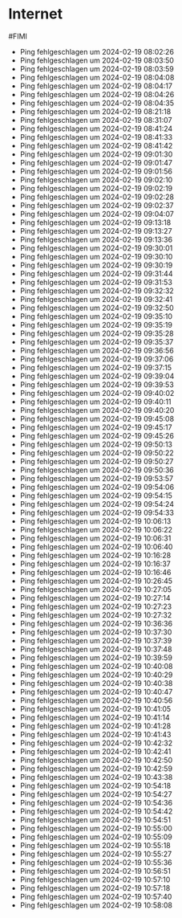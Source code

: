 # Internet
#FIMI 

- Ping fehlgeschlagen um 2024-02-19 08:02:26
- Ping fehlgeschlagen um 2024-02-19 08:03:50
- Ping fehlgeschlagen um 2024-02-19 08:03:59
- Ping fehlgeschlagen um 2024-02-19 08:04:08
- Ping fehlgeschlagen um 2024-02-19 08:04:17
- Ping fehlgeschlagen um 2024-02-19 08:04:26
- Ping fehlgeschlagen um 2024-02-19 08:04:35
- Ping fehlgeschlagen um 2024-02-19 08:21:18
- Ping fehlgeschlagen um 2024-02-19 08:31:07
- Ping fehlgeschlagen um 2024-02-19 08:41:24
- Ping fehlgeschlagen um 2024-02-19 08:41:33
- Ping fehlgeschlagen um 2024-02-19 08:41:42
- Ping fehlgeschlagen um 2024-02-19 09:01:30
- Ping fehlgeschlagen um 2024-02-19 09:01:47
- Ping fehlgeschlagen um 2024-02-19 09:01:56
- Ping fehlgeschlagen um 2024-02-19 09:02:10
- Ping fehlgeschlagen um 2024-02-19 09:02:19
- Ping fehlgeschlagen um 2024-02-19 09:02:28
- Ping fehlgeschlagen um 2024-02-19 09:02:37
- Ping fehlgeschlagen um 2024-02-19 09:04:07
- Ping fehlgeschlagen um 2024-02-19 09:13:18
- Ping fehlgeschlagen um 2024-02-19 09:13:27
- Ping fehlgeschlagen um 2024-02-19 09:13:36
- Ping fehlgeschlagen um 2024-02-19 09:30:01
- Ping fehlgeschlagen um 2024-02-19 09:30:10
- Ping fehlgeschlagen um 2024-02-19 09:30:19
- Ping fehlgeschlagen um 2024-02-19 09:31:44
- Ping fehlgeschlagen um 2024-02-19 09:31:53
- Ping fehlgeschlagen um 2024-02-19 09:32:32
- Ping fehlgeschlagen um 2024-02-19 09:32:41
- Ping fehlgeschlagen um 2024-02-19 09:32:50
- Ping fehlgeschlagen um 2024-02-19 09:35:10
- Ping fehlgeschlagen um 2024-02-19 09:35:19
- Ping fehlgeschlagen um 2024-02-19 09:35:28
- Ping fehlgeschlagen um 2024-02-19 09:35:37
- Ping fehlgeschlagen um 2024-02-19 09:36:56
- Ping fehlgeschlagen um 2024-02-19 09:37:06
- Ping fehlgeschlagen um 2024-02-19 09:37:15
- Ping fehlgeschlagen um 2024-02-19 09:39:04
- Ping fehlgeschlagen um 2024-02-19 09:39:53
- Ping fehlgeschlagen um 2024-02-19 09:40:02
- Ping fehlgeschlagen um 2024-02-19 09:40:11
- Ping fehlgeschlagen um 2024-02-19 09:40:20
- Ping fehlgeschlagen um 2024-02-19 09:45:08
- Ping fehlgeschlagen um 2024-02-19 09:45:17
- Ping fehlgeschlagen um 2024-02-19 09:45:26
- Ping fehlgeschlagen um 2024-02-19 09:50:13
- Ping fehlgeschlagen um 2024-02-19 09:50:22
- Ping fehlgeschlagen um 2024-02-19 09:50:27
- Ping fehlgeschlagen um 2024-02-19 09:50:36
- Ping fehlgeschlagen um 2024-02-19 09:53:57
- Ping fehlgeschlagen um 2024-02-19 09:54:06
- Ping fehlgeschlagen um 2024-02-19 09:54:15
- Ping fehlgeschlagen um 2024-02-19 09:54:24
- Ping fehlgeschlagen um 2024-02-19 09:54:33
- Ping fehlgeschlagen um 2024-02-19 10:06:13
- Ping fehlgeschlagen um 2024-02-19 10:06:22
- Ping fehlgeschlagen um 2024-02-19 10:06:31
- Ping fehlgeschlagen um 2024-02-19 10:06:40
- Ping fehlgeschlagen um 2024-02-19 10:16:28
- Ping fehlgeschlagen um 2024-02-19 10:16:37
- Ping fehlgeschlagen um 2024-02-19 10:16:46
- Ping fehlgeschlagen um 2024-02-19 10:26:45
- Ping fehlgeschlagen um 2024-02-19 10:27:05
- Ping fehlgeschlagen um 2024-02-19 10:27:14
- Ping fehlgeschlagen um 2024-02-19 10:27:23
- Ping fehlgeschlagen um 2024-02-19 10:27:32
- Ping fehlgeschlagen um 2024-02-19 10:36:36
- Ping fehlgeschlagen um 2024-02-19 10:37:30
- Ping fehlgeschlagen um 2024-02-19 10:37:39
- Ping fehlgeschlagen um 2024-02-19 10:37:48
- Ping fehlgeschlagen um 2024-02-19 10:39:59
- Ping fehlgeschlagen um 2024-02-19 10:40:08
- Ping fehlgeschlagen um 2024-02-19 10:40:29
- Ping fehlgeschlagen um 2024-02-19 10:40:38
- Ping fehlgeschlagen um 2024-02-19 10:40:47
- Ping fehlgeschlagen um 2024-02-19 10:40:56
- Ping fehlgeschlagen um 2024-02-19 10:41:05
- Ping fehlgeschlagen um 2024-02-19 10:41:14
- Ping fehlgeschlagen um 2024-02-19 10:41:28
- Ping fehlgeschlagen um 2024-02-19 10:41:43
- Ping fehlgeschlagen um 2024-02-19 10:42:32
- Ping fehlgeschlagen um 2024-02-19 10:42:41
- Ping fehlgeschlagen um 2024-02-19 10:42:50
- Ping fehlgeschlagen um 2024-02-19 10:42:59
- Ping fehlgeschlagen um 2024-02-19 10:43:38
- Ping fehlgeschlagen um 2024-02-19 10:54:18
- Ping fehlgeschlagen um 2024-02-19 10:54:27
- Ping fehlgeschlagen um 2024-02-19 10:54:36
- Ping fehlgeschlagen um 2024-02-19 10:54:42
- Ping fehlgeschlagen um 2024-02-19 10:54:51
- Ping fehlgeschlagen um 2024-02-19 10:55:00
- Ping fehlgeschlagen um 2024-02-19 10:55:09
- Ping fehlgeschlagen um 2024-02-19 10:55:18
- Ping fehlgeschlagen um 2024-02-19 10:55:27
- Ping fehlgeschlagen um 2024-02-19 10:55:36
- Ping fehlgeschlagen um 2024-02-19 10:56:51
- Ping fehlgeschlagen um 2024-02-19 10:57:10
- Ping fehlgeschlagen um 2024-02-19 10:57:18
- Ping fehlgeschlagen um 2024-02-19 10:57:40
- Ping fehlgeschlagen um 2024-02-19 10:58:08
